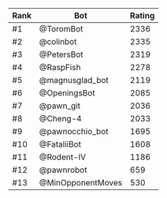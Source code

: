 Rank|Bot|Rating
---|---|---
#1|@ToromBot|2336
#2|@colinbot|2335
#3|@PetersBot|2319
#4|@RaspFish|2278
#5|@magnusglad_bot|2119
#6|@OpeningsBot|2085
#7|@pawn_git|2036
#8|@Cheng-4|2033
#9|@pawnocchio_bot|1695
#10|@FataliiBot|1608
#11|@Rodent-IV|1186
#12|@pawnrobot|659
#13|@MinOpponentMoves|530
